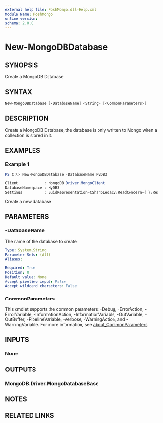 ```yaml
---
external help file: PoshMongo.dll-Help.xml
Module Name: PoshMongo
online version:
schema: 2.0.0
---
```


# New-MongoDBDatabase

## SYNOPSIS

Create a MongoDB Database

## SYNTAX

```powershell
New-MongoDBDatabase [-DatabaseName] <String> [<CommonParameters>]
```

## DESCRIPTION

Create a MongoDB Database, the database is only written to Mongo when
a collection is stored in it.

## EXAMPLES

### Example 1

```powershell
PS C:\> New-MongoDBDatabase -DatabaseName MyDB3

Client            : MongoDB.Driver.MongoClient
DatabaseNamespace : MyDB3
Settings          : GuidRepresentation=CSharpLegacy;ReadConcern={ };ReadEncoding=null;ReadPreference={ Mode : Primary };WriteConcern={ };WriteEncoding=null
```

Create a new database

## PARAMETERS

### -DatabaseName

The name of the database to create

```yaml
Type: System.String
Parameter Sets: (All)
Aliases:

Required: True
Position: 0
Default value: None
Accept pipeline input: False
Accept wildcard characters: False
```

### CommonParameters

This cmdlet supports the common parameters: -Debug, -ErrorAction, -ErrorVariable, -InformationAction, -InformationVariable, -OutVariable, -OutBuffer, -PipelineVariable, -Verbose, -WarningAction, and -WarningVariable. For more information, see [about_CommonParameters](http://go.microsoft.com/fwlink/?LinkID=113216).

## INPUTS

### None

## OUTPUTS

### MongoDB.Driver.MongoDatabaseBase

## NOTES

## RELATED LINKS
